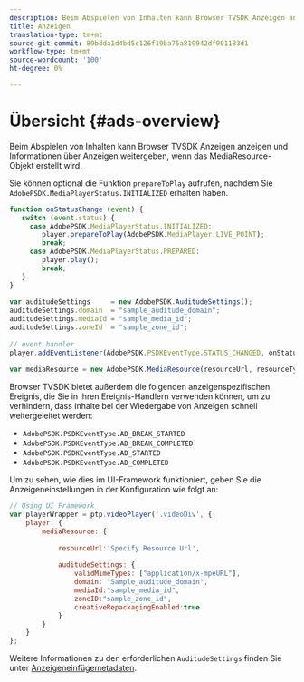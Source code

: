 ```yaml
---
description: Beim Abspielen von Inhalten kann Browser TVSDK Anzeigen anzeigen und Informationen über Anzeigen weitergeben, wenn das MediaResource-Objekt erstellt wird.
title: Anzeigen
translation-type: tm+mt
source-git-commit: 89bdda1d4bd5c126f19ba75a819942df901183d1
workflow-type: tm+mt
source-wordcount: '100'
ht-degree: 0%

---
```



# Übersicht {#ads-overview}

Beim Abspielen von Inhalten kann Browser TVSDK Anzeigen anzeigen und Informationen über Anzeigen weitergeben, wenn das MediaResource-Objekt erstellt wird.

Sie können optional die Funktion `prepareToPlay` aufrufen, nachdem Sie `AdobePSDK.MediaPlayerStatus.INITIALIZED` erhalten haben.

```js
function onStatusChange (event) { 
   switch (event.status) { 
     case AdobePSDK.MediaPlayerStatus.INITIALIZED: 
        player.prepareToPlay(AdobePSDK.MediaPlayer.LIVE_POINT); 
        break; 
     case AdobePSDK.MediaPlayerStatus.PREPARED: 
        player.play(); 
        break; 
   } 
} 
 
var auditudeSettings     = new AdobePSDK.AuditudeSettings(); 
auditudeSettings.domain  = "sample_auditude_domain"; 
auditudeSettings.mediaId = "sample_media_id"; 
auditudeSettings.zoneId  = "sample_zone_id"; 
 
// event handler 
player.addEventListener(AdobePSDK.PSDKEventType.STATUS_CHANGED, onStatusChange); 
 
var mediaResource = new AdobePSDK.MediaResource(resourceUrl, resourceType, auditudeSettings, false);
```

Browser TVSDK bietet außerdem die folgenden anzeigenspezifischen Ereignis, die Sie in Ihren Ereignis-Handlern verwenden können, um zu verhindern, dass Inhalte bei der Wiedergabe von Anzeigen schnell weitergeleitet werden:

* `AdobePSDK.PSDKEventType.AD_BREAK_STARTED`
* `AdobePSDK.PSDKEventType.AD_BREAK_COMPLETED`
* `AdobePSDK.PSDKEventType.AD_STARTED`
* `AdobePSDK.PSDKEventType.AD_COMPLETED`

Um zu sehen, wie dies im UI-Framework funktioniert, geben Sie die Anzeigeneinstellungen in der Konfiguration wie folgt an:

```js
// Using UI Framework 
var playerWrapper = ptp.videoPlayer('.videoDiv', { 
    player: { 
        mediaResource: { 
 
            resourceUrl:'Specify Resource Url', 
 
            auditudeSettings: { 
                validMimeTypes: ["application/x-mpeURL"], 
                domain: "Sample_auditude_domain", 
                mediaId:"sample_media_id", 
                zoneID:"sample_zone_id", 
                creativeRepackagingEnabled:true 
            } 
        } 
    } 
}; 
```

Weitere Informationen zu den erforderlichen `AuditudeSettings` finden Sie unter [Anzeigeneinfügemetadaten](../../ad-insertion/ad-insertion-metadata/c-psdk-browser-tvsdk-2.4-ad-insertion-metadata.md).
